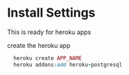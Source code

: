 Install Settings
============

This is ready for heroku apps

create the heroku app

````ruby
  heroku create APP_NAME
  heroku addons:add heroku-postgresql
````


